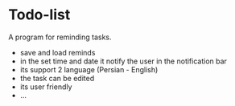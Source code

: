 # Todo-list
 
 A program for reminding tasks. 

- save and load reminds
- in the set time and date it notify the user in the notification bar
- its support 2 language (Persian - English)
- the task can be edited
- its user friendly
- ...


